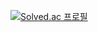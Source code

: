 [![Solved.ac
프로필](http://mazassumnida.wtf/api/v2/generate_badge?boj={handle})](https://solved.ac/dign552)
